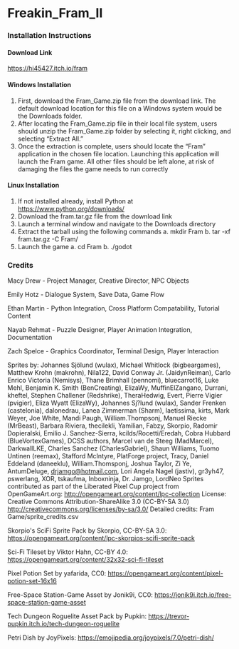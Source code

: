 # Freakin_Fram_II

### Installation Instructions

#### Download Link
https://hi45427.itch.io/fram

#### Windows Installation
1. First, download the Fram_Game.zip file from the download link. The default download location for this file on a Windows system would be the Downloads folder.
2. After locating the Fram_Game.zip file in their local file system, users should unzip the Fram_Game.zip folder by selecting it, right clicking, and selecting “Extract All.”
3. Once the extraction is complete, users should locate the “Fram” application in the chosen file location. Launching this application will launch the Fram game. All other files should be left alone, at risk of damaging the files the game needs to run correctly

#### Linux Installation
1. If not installed already, install Python at https://www.python.org/downloads/
2. Download the fram.tar.gz file from the download link
3. Launch a terminal window and navigate to the Downloads directory
4. Extract the tarball using the following commands
	a. mkdir Fram
	b. tar -xf fram.tar.gz -C Fram/
5. Launch the game
	a. cd Fram
	b. ./godot
	

### Credits
Macy Drew - Project Manager, Creative Director, NPC Objects

Emily Hotz - Dialogue System, Save Data, Game Flow

Ethan Martin - Python Integration, Cross Platform Compatability, Tutorial Content

Nayab Rehmat - Puzzle Designer, Player Animation Integration, Documentation

Zach Spelce - Graphics Coordinator, Terminal Design, Player Interaction

Sprites by: Johannes Sjölund (wulax), Michael Whitlock (bigbeargames), Matthew Krohn (makrohn), Nila122, David Conway Jr. (JaidynReiman), Carlo Enrico Victoria (Nemisys), Thane Brimhall (pennomi), bluecarrot16, Luke Mehl, Benjamin K. Smith (BenCreating), ElizaWy, MuffinElZangano, Durrani, kheftel, Stephen Challener (Redshrike), TheraHedwig, Evert, Pierre Vigier (pvigier), Eliza Wyatt (ElizaWy), Johannes Sj?lund (wulax), Sander Frenken (castelonia), dalonedrau, Lanea Zimmerman (Sharm), laetissima, kirts, Mark Weyer, Joe White, Mandi Paugh, William.Thompsonj, Manuel Riecke (MrBeast), Barbara Riviera, thecilekli, Yamilian, Fabzy, Skorpio, Radomir Dopieralski, Emilio J. Sanchez-Sierra, kcilds/Rocetti/Eredah, Cobra Hubbard (BlueVortexGames), DCSS authors, Marcel van de Steeg (MadMarcel), DarkwallLKE, Charles Sanchez (CharlesGabriel), Shaun Williams, Tuomo Untinen (reemax), Stafford McIntyre, PlatForge project, Tracy, Daniel Eddeland (daneeklu), William.Thomsponj, Joshua Taylor, Zi Ye, AntumDeluge, drjamgo@hotmail.com, Lori Angela Nagel (jastiv), gr3yh47, pswerlang, XOR, tskaufma, Inboxninja, Dr. Jamgo, LordNeo Sprites contributed as part of the Liberated Pixel Cup project from OpenGameArt.org: http://opengameart.org/content/lpc-collection License: Creative Commons Attribution-ShareAlike 3.0 (CC-BY-SA 3.0) http://creativecommons.org/licenses/by-sa/3.0/ Detailed credits: Fram Game/sprite_credits.csv

Skorpio's SciFi Sprite Pack by Skorpio, CC-BY-SA 3.0: https://opengameart.org/content/lpc-skorpios-scifi-sprite-pack

Sci-Fi Tileset by Viktor Hahn, CC-BY 4.0:
https://opengameart.org/content/32x32-sci-fi-tileset

Pixel Potion Set by yafarida, CC0:
https://opengameart.org/content/pixel-potion-set-16x16

Free-Space Station-Game Asset by Jonik9i, CC0:
https://jonik9i.itch.io/free-space-station-game-asset

Tech Dungeon Roguelite Asset Pack by Pupkin:
https://trevor-pupkin.itch.io/tech-dungeon-roguelite

Petri Dish by JoyPixels:
https://emojipedia.org/joypixels/7.0/petri-dish/

